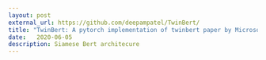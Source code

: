 ```yaml
---
layout: post
external_url: https://github.com/deepampatel/TwinBert/
title: "TwinBert: A pytorch implementation of twinbert paper by Microsoft"
date:   2020-06-05
description: Siamese Bert architecure 
---
```

